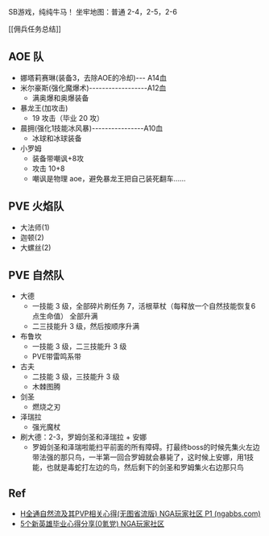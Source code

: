 SB游戏，纯纯牛马！
坐牢地图：普通 2-4，2-5，2-6

[[佣兵任务总结]]

## AOE 队

- 娜塔莉赛琳(装备3，去除AOE的冷却)--- A14血  
- 米尔豪斯(强化魔爆术)------------------A12血  
	- 满奥爆和奥爆装备
- 暴龙王(加攻击)
	- 19 攻击（毕业 20 攻）
- 晨拥(强化1技能冰风暴)----------------A10血
	- 冰球和冰球装备
- 小罗姆
	- 装备带嘲讽+8攻
	- 攻击 10+8
	- 嘲讽是物理 aoe，避免暴龙王把自己装死翻车……

## PVE 火焰队

- 大法师(1)
- 迦顿(2)
- 大螺丝(2)

## PVE 自然队

- 大德 
	- 一技能 3 级，全部碎片刷任务 7，活根草杖（每释放一个自然技能恢复6点生命值） 全部升满
	- 二三技能升 3 级，然后按顺序升满
- 布鲁坎 
	- 一技能 3 级，二三技能升 3 级
	- PVE带雷鸣系带
- 古夫
	- 二技能 3 级，三技能升 3 级 
	- 木棘图腾
- 剑圣 
	- 燃烧之刃
- 泽瑞拉
	- 强光魔杖
- 刷大德：2-3，罗姆剑圣和泽瑞拉 + 安娜
	- 罗姆剑圣和泽瑞啦能扫平前面的所有障碍。打最终boss的时候先集火左边带法强的那只鸟，一半第一回合罗姆就会暴毙了，这时候上安娜，用1技能，也就是毒蛇打左边的鸟，然后剩下的剑圣和罗姆集火右边那只鸟

## Ref

- [ H全通自然流及其PVP相关心得(无图省流版) NGA玩家社区 P1 (ngabbs.com)](https://ngabbs.com/read.php?tid=29006950)
- [5个新英雄毕业心得分享(0氪党) NGA玩家社区](https://bbs.nga.cn/read.php?tid=29315727)